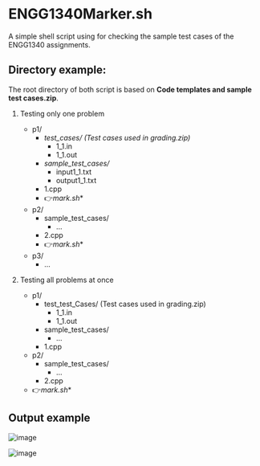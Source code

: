 # ENGG1340Marker.sh

A simple shell script using for checking the sample test cases of the ENGG1340 assignments.

## Directory example:
The root directory of both script is based on **Code templates and sample test cases.zip**.

1. Testing only one problem
   - p1/
     - *test_cases/  (Test cases used in grading.zip)*
       -  1_1.in
       -  1_1.out
     - *sample_test_cases/*
       - input1_1.txt
       - output1_1.txt
     - 1.cpp
     - 👉**mark*.sh**
   - p2/
     - sample_test_cases/
       - ...
     - 2.cpp
     - 👉**mark*.sh**
   - p3/
     - ...

2. Testing all problems at once
   - p1/
     - test_test_Cases/  (Test cases used in grading.zip)
       -  1_1.in
       -  1_1.out
     - sample_test_cases/
       - ...
     - 1.cpp
   - p2/
     - sample_test_cases/
       - ...
     - 2.cpp
   - 👉**mark*.sh**


## Output example
![image](https://user-images.githubusercontent.com/87050903/165787614-19a40843-8663-4ef0-b36c-dbe83a7d02c1.png)

![image](https://user-images.githubusercontent.com/87050903/165787622-75213ad2-9978-4731-a88f-a3f6ccf34589.png)
